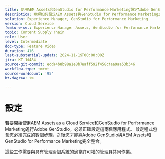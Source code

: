 ```yaml
---
title: 使用AEM Assets和GenStudio for Performance Marketing設定Adobe GenStudio
description: 瞭解如何設定AEM Assets與GenStudio for Performance Marketing之間的整合。
solution: Experience Manager, GenStudio for Performance Marketing
version: Cloud Service
feature-set: Experience Manager Assets, GenStudio for Performance Marketing
topic: Content Supply Chain
role: User
level: Intermediate
doc-type: Feature Video
duration: 416
last-substantial-update: 2024-11-19T00:00:00Z
jira: KT-16484
source-git-commit: edde4b8b98a1e8b7eaff592f458cfaa9aa53b346
workflow-type: tm+mt
source-wordcount: '95'
ht-degree: 2%

---
```



# 設定

若要開始使用AEM Assets as a Cloud Service和GenStudio for Performance Marketing進行Adobe GenStudio，必須正確設定這兩個應用程式。 設定程式包含您必須完成的數個步驟，之後您才能將Adobe GenStudio與AEM Assets和GenStudio for Performance Marketing完全整合。

這些工作需要與具有管理兩個系統的適當許可權的管理員共同作業。

<!-- CARDS 

* https://experienceleague.adobe.com/en/docs/experience-manager-learn/assets/video-playlists/assets-view
   {title=Set up AEM Assets with Assets view}
* https://experienceleague.adobe.com/en/docs/experience-manager-learn/assets/content-hub/set-up
   {title=Enable AEM Assets Content Hub}
* https://experienceleague.adobe.com/en/docs/genstudio-for-performance-marketing/user-guide/get-started
   {title=Set up GenStudio for Performance Marketing}

-->
